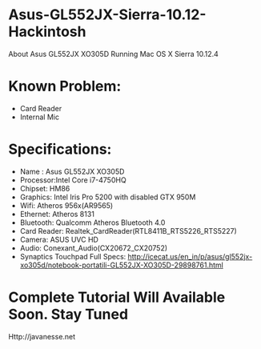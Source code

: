 # Asus-GL552JX-Sierra-10.12-Hackintosh
About Asus GL552JX XO305D Running Mac OS X Sierra 10.12.4

# Known Problem:
- Card Reader
- Internal Mic

# Specifications:
- Name : Asus GL552JX XO305D
- Processor:Intel Core i7-4750HQ
- Chipset: HM86
- Graphics: Intel Iris Pro 5200 with disabled GTX 950M
- Wifi: Atheros 956x(AR9565)
- Ethernet: Atheros 8131
- Bluetooth: Qualcomm Atheros Bluetooth 4.0
- Card Reader: Realtek_CardReader(RTL8411B_RTS5226_RTS5227)
- Camera: ASUS UVC HD
- Audio: Conexant_Audio(CX20672_CX20752)
- Synaptics Touchpad
Full Specs: http://icecat.us/en_in/p/asus/gl552jx-xo305d/notebook-portatili-GL552JX-XO305D-29898761.html


# Complete Tutorial Will Available Soon. Stay Tuned
Http://javanesse.net
